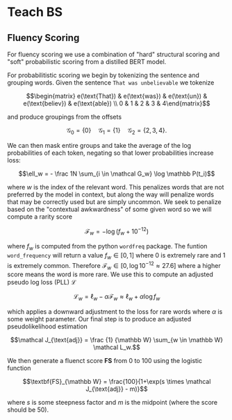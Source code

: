 # Teach BS

## Fluency Scoring
For fluency scoring we use a combination of "hard" structural scoring and "soft" probabilistic scoring from a distilled BERT model.

For probabilitistic scoring we begin by tokenizing the sentence and grouping words. Given the sentence `That was unbelievable` we tokenize

$$\begin{matrix} e(\text{That}) & e(\text{was}) & e(\text{un}) & e(\text{believ}) & e(\text{able}) \\ 0 & 1 & 2 & 3 & 4\end{matrix}$$

and produce groupings from the offsets

$$\mathcal G_0 = \{0\} \quad \mathcal G_1 = \{1\} \quad \mathcal G_2 = \{2, 3, 4\}.$$

We can then mask entire groups and take the average of the log probabilities of each token, negating so that lower probabilities increase loss:

$$\ell_w = - \frac 1N \sum_{i \in \mathcal G_w} \log \mathbb P(t_i)$$

where $w$ is the index of the relevant word. This penalizes words that are not preferred by the model in context, but along the way will penalize words that may be correctly used but are simply uncommon. We seek to penalize based on the "contextual awkwardness" of some given word so we will compute a rarity score

$$\mathcal F_w  = -\log (f_w + 10^{-12})$$

where $f_w$ is computed from the python `wordfreq` package. The funtion `word_frequency` will return a value $f_w \in [0, 1]$ where $0$ is extremely rare and $1$ is extremely common. Therefore $\mathcal F_w \in [0, \log 10^{-12} \approx 27.6]$ where a higher score means the word is more rare. We use this to compute an adjusted pseudo log loss $(\text{PLL})$ $\mathcal L$

$$\mathcal L_w = \ell_w - \alpha \mathcal F_w \approx \ell_w + \alpha \log f_w$$

which applies a downward adjustment to the loss for rare words where $\alpha$ is some weight parameter. Our final step is to produce an adjusted pseudolikelihood estimation

$$\mathcal J_{\text{adj}} = \frac {1} {\mathbb W} \sum_{w \in \mathbb W} \mathcal L_w.$$

We then generate a fluenct score $\textbf{FS}$ from $0$ to $100$ using the logistic function

$$\textbf{FS}_{\mathbb W} = \frac{100}{1+\exp(s \times \mathcal J_{\text{adj}} - m)}$$

where $s$ is some steepness factor and $m$ is the midpoint (where the score should be $50$).